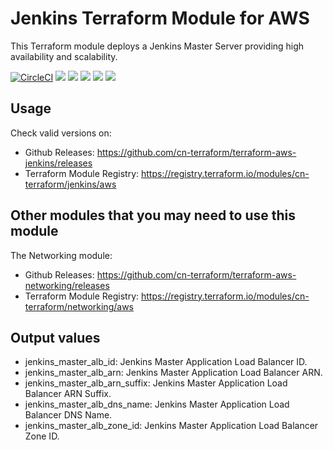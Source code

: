 # Jenkins Terraform Module for AWS #

This Terraform module deploys a Jenkins Master Server providing high availability and scalability.

[![CircleCI](https://circleci.com/gh/cn-terraform/terraform-aws-jenkins.svg?style=svg)](https://circleci.com/gh/cn-terraform/terraform-aws-jenkins)
[![](https://img.shields.io/github/license/cn-terraform/terraform-aws-jenkins)](https://github.com/cn-terraform/terraform-aws-jenkins)
[![](https://img.shields.io/github/issues/cn-terraform/terraform-aws-jenkins)](https://github.com/cn-terraform/terraform-aws-jenkins)
[![](https://img.shields.io/github/issues-closed/cn-terraform/terraform-aws-jenkins)](https://github.com/cn-terraform/terraform-aws-jenkins)
[![](https://img.shields.io/github/languages/code-size/cn-terraform/terraform-aws-jenkins)](https://github.com/cn-terraform/terraform-aws-jenkins)
[![](https://img.shields.io/github/repo-size/cn-terraform/terraform-aws-jenkins)](https://github.com/cn-terraform/terraform-aws-jenkins)

## Usage

Check valid versions on:
* Github Releases: <https://github.com/cn-terraform/terraform-aws-jenkins/releases>
* Terraform Module Registry: <https://registry.terraform.io/modules/cn-terraform/jenkins/aws>

## Other modules that you may need to use this module

The Networking module:
* Github Releases: <https://github.com/cn-terraform/terraform-aws-networking/releases>
* Terraform Module Registry: <https://registry.terraform.io/modules/cn-terraform/networking/aws>

## Output values

* jenkins_master_alb_id: Jenkins Master Application Load Balancer ID.
* jenkins_master_alb_arn: Jenkins Master Application Load Balancer ARN.
* jenkins_master_alb_arn_suffix: Jenkins Master Application Load Balancer ARN Suffix.
* jenkins_master_alb_dns_name: Jenkins Master Application Load Balancer DNS Name.
* jenkins_master_alb_zone_id: Jenkins Master Application Load Balancer Zone ID.
